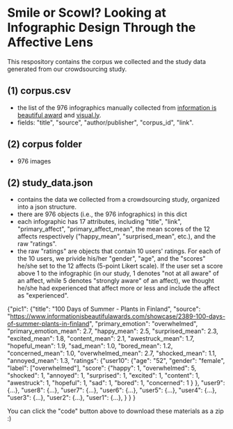 # Smile or Scowl? Looking at Infographic Design Through the Affective Lens
This respository contains the corpus we collected and the study data generated from our crowdsourcing study.

## (1) corpus.csv
- the list of the 976 infographics manually collected from [information is beautiful award](https://www.informationisbeautifulawards.com/showcase?award=2019&type=awards) and [visual.ly](https://visual.ly/view#feature_type=undefined&type=static&).
- fields: "title", "source", "author/publisher", "corpus_id", "link".

## (2) corpus folder
- 976 images

## (2) study_data.json
- contains the data we collected from a crowdsourcing study, organized into a json structure.
- there are 976 objects (i.e., the 976 infographics) in this dict
- each infographic has 17 attributes, including "title", "link", "primary_affect", "primary_affect_mean", the mean scores of the 12 affects respectively ("happy_mean", "surprised_mean", etc.), and the raw "ratings".
- the raw "ratings" are objects that contain 10 users' ratings. For each of the 10 users, we privide his/her "gender", "age", and the "scores" he/she set to the 12 affects (5-point Likert scale). If the user set a score above 1 to the infographic (in our study, 1 denotes "not at all aware" of an affect, while 5 denotes "strongly aware" of an affect), we thought he/she had experienced that affect more or less and include the affect as "experienced".

{"pic1": 
    {"title": "100 Days of Summer - Plants in Finland", 
    "source": "https://www.informationisbeautifulawards.com/showcase/2389-100-days-of-summer-plants-in-finland", 
    "primary_emotion": "overwhelmed", 
    "primary_emotion_mean": 2.7, 
    "happy_mean": 2.5, 
    "surprised_mean": 2.3, 
    "excited_mean": 1.8, 
    "content_mean": 2.1, 
    "awestruck_mean": 1.7, 
    "hopeful_mean": 1.9, 
    "sad_mean": 1.0,
    "bored_mean": 1.2, 
    "concerned_mean": 1.0, 
    "overwhelmed_mean": 2.7, 
    "shocked_mean": 1.1, 
    "annoyed_mean": 1.3, 
    "ratings": 
        {"user10": {"age": "52", 
                   "gender": "female", 
                   "label": ["overwhelmed"], 
                   "score":
                        {"happy": 1, 
                         "overwhelmed": 5, 
                         "shocked": 1, 
                         "annoyed": 1, 
                         "surprised": 1, 
                         "excited": 1, 
                         "content": 1, 
                         "awestruck": 1, 
                         "hopeful": 1, 
                         "sad": 1, 
                         "bored": 1, 
                         "concerned": 1
                        }
                   },
         "user9": {...},
         "user8": {...},
         "user7": {...},
         "user6": {...},
         "user5": {...},
         "user4": {...},
         "user3": {...},
         "user2": {...},
         "user1": {...},
        }
   }
}

You can click the "code" button above to download these materials as a zip :)


